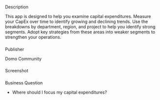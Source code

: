 


####
 Description

This app is designed to help you examine capital expenditures. Measure your CapEx over time to identify growing and declining trends. Use the breakdowns by department, region, and project to help you identify strong segments. Adopt key strategies from these areas into weaker segments to strengthen your operations.

###
 Publisher

Domo Community

###
 Screenshot

###
 Business Question


* Where should I focus my capital expenditures?


